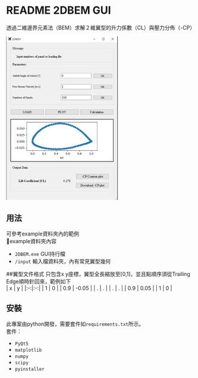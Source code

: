 # README 2DBEM GUI
透過二維邊界元素法（BEM）求解２維翼型的升力係數（CL）與壓力分佈（-CP）

![image](https://github.com/KWGHG/2DBEM_GUI/blob/master/2DBEM_GUI.jpg)

## 用法
可參考example資料夾內的範例  
:book:example資料夾內容
+ `2DBEM.exe`  GUI持行檔
+ `/input` 輸入檔資料夾，內有常見翼型幾何

##翼型文件格式
只包含x y座標，翼型全長縮放至[0,1]，並且點順序須從Trailing Edge順時針回來，範例如下  
| x | y |
|:-:|:-:|
| 1 | 0 |
| 0.9 | -0.05 |
| . | . |
| . | . |
| 0.9 | 0.05 |
| 1 | 0 |
## 安裝
此專案由python開發，需要套件如`requirements.txt`所示。  
套件：  
+ `PyQt5`
+ `matplotlib`
+ `numpy`
+ `scipy`
+ `pyinstaller`
